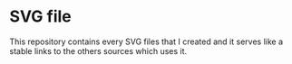 # SVG file

This repository contains every SVG files that I created and it serves like a stable links to the others sources which uses it.
